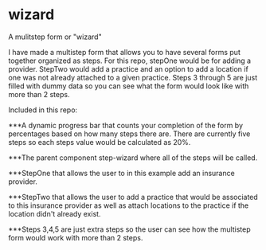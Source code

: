 # wizard
A mulitstep form or "wizard"

I have made a multistep form that allows you to have several forms put together organized as steps. 
For this repo, stepOne would be for adding a provider. StepTwo would add a practice and an option to add a location if one was not already attached to a given practice. Steps 3 through 5 are just filled with dummy data so you can see what the form would look like with more than 2 steps.

Included in this repo:

***A dynamic progress bar that counts your completion of the form by percentages based on how many steps there are. There are currently five steps so each steps value would be calculated as 20%.

***The parent component step-wizard where all of the steps will be called.

***StepOne that allows the user to in this example add an insurance provider.

***StepTwo that allows the user to add a practice that would be associated to this insurance provider as well as attach locations to the practice if the location didn't already exist.

***Steps 3,4,5 are just extra steps so the user can see how the multistep form would work with more than 2 steps. 

